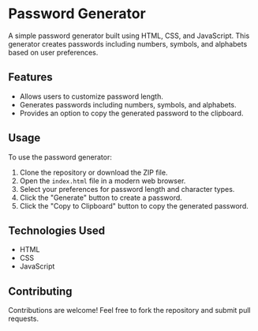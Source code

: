 # Password Generator

A simple password generator built using HTML, CSS, and JavaScript. This generator creates passwords including numbers, symbols, and alphabets based on user preferences.

## Features

- Allows users to customize password length.
- Generates passwords including numbers, symbols, and alphabets.
- Provides an option to copy the generated password to the clipboard.

## Usage

To use the password generator:

1. Clone the repository or download the ZIP file.
2. Open the `index.html` file in a modern web browser.
3. Select your preferences for password length and character types.
4. Click the "Generate" button to create a password.
5. Click the "Copy to Clipboard" button to copy the generated password.

## Technologies Used

- HTML
- CSS
- JavaScript

## Contributing

Contributions are welcome! Feel free to fork the repository and submit pull requests.

